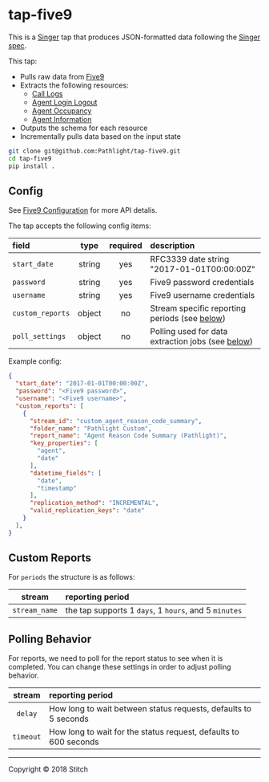 # tap-five9

This is a [Singer](https://singer.io) tap that produces JSON-formatted data
following the [Singer
spec](https://github.com/singer-io/getting-started/blob/master/docs/SPEC.md#singer-specification).

This tap:

- Pulls raw data from [Five9](https://www.five9.com/)
- Extracts the following resources:
  - [Call Logs](https://webapps.five9.com/assets/files/for_customers/documentation/vcc-applications/reporting/dashboard-reporting-users-guide.pdf#Call%20Log%20Reports)
  - [Agent Login Logout](https://webapps.five9.com/assets/files/for_customers/documentation/vcc-applications/reporting/dashboard-reporting-users-guide.pdf#Agent%20Reports)
  - [Agent Occupancy](https://webapps.five9.com/assets/files/for_customers/documentation/vcc-applications/reporting/dashboard-reporting-users-guide.pdf#Agent%20Reports)
  - [Agent Information](https://webapps.five9.com/assets/files/for_customers/documentation/vcc-applications/reporting/dashboard-reporting-users-guide.pdf#Agent%20Reports)
- Outputs the schema for each resource
- Incrementally pulls data based on the input state

```bash
git clone git@github.com:Pathlight/tap-five9.git
cd tap-five9
pip install .
```

## Config

See [Five9 Configuration](https://webapps.five9.com/assets/files/for_customers/documentation/apis/config-webservices-api-reference-guide.pdf) for more API detalis.

The tap accepts the following config items:

| field | type | required | description |
| :---- | :--: | :------: | :---------- |
| `start_date` | string | yes | RFC3339 date string "2017-01-01T00:00:00Z" |
| `password` | string | yes | Five9 password credentials |
| `username` | string | yes | Five9 username credentials |
| `custom_reports` | object | no | Stream specific reporting periods (see [below](#Custom%20Reports)) |
| `poll_settings` | object | no | Polling used for data extraction jobs (see [below](#Polling%20Behavior)) |


Example config:

```json
{
  "start_date": "2017-01-01T00:00:00Z",
  "password": "<Five9 password>",
  "username": "<Five9 username>",
  "custom_reports": [
    {
      "stream_id": "custom_agent_reason_code_summary",
      "folder_name": "Pathlight Custom",
      "report_name": "Agent Reason Code Summary (Pathlight)",
      "key_properties": [
        "agent",
        "date"
      ],
      "datetime_fields": [
        "date",
        "timestamp"
      ],
      "replication_method": "INCREMENTAL",
      "valid_replication_keys": "date"
    }
  ],
}
```

## Custom Reports
For `periods` the structure is as follows:

| stream | reporting period |
| :----: | :--------------- | 
| `stream_name` | the tap supports 1 `days`, 1 `hours`, and 5 `minutes` |


## Polling Behavior

For reports, we need to poll for the report status to see when it is completed. You can change these settings in order to adjust polling behavior.

| stream | reporting period |
| :----: | :--------------- | 
| `delay` | How long to wait between status requests, defaults to 5 seconds |
| `timeout` | How long to wait for the status request, defaults to 600 seconds | 

---

Copyright &copy; 2018 Stitch
